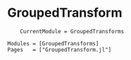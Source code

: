 # GroupedTransform

```@meta
    CurrentModule = GroupedTransforms
```

```@autodocs
Modules = [GroupedTransforms]
Pages   = ["GroupedTransform.jl"]
```